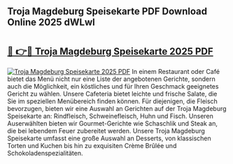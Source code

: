 ## Troja Magdeburg Speisekarte PDF Download Online 2025 dWLwl

# <h2><a href="http://gcak2g.nevu.top/?p=Troja+Magdeburg+Speisekarte">🔗 👉🔴 Troja Magdeburg Speisekarte 2025 PDF</a></h2>

[![Troja Magdeburg Speisekarte 2025 PDF](https://i.imgur.com/dBaPXMq.png)](http://gcak2g.nevu.top/?p=Troja+Magdeburg+Speisekarte)
In einem Restaurant oder Café bietet das Menü nicht nur eine Liste der angebotenen Gerichte, sondern auch die Möglichkeit, ein köstliches und für Ihren Geschmack geeignetes Gericht zu wählen. Unsere Cafeteria bietet leichte und frische Salate, die Sie im speziellen Menübereich finden können. Für diejenigen, die Fleisch bevorzugen, bieten wir eine Auswahl an Gerichten auf der Troja Magdeburg Speisekarte an: Rindfleisch, Schweinefleisch, Huhn und Fisch. Unseren Auserwählten bieten wir Gourmet-Gerichte wie Schaschlik und Steak an, die bei lebendem Feuer zubereitet werden. Unsere Troja Magdeburg Speisekarte umfasst eine große Auswahl an Desserts, von klassischen Torten und Kuchen bis hin zu exquisiten Crème Brûlée und Schokoladenspezialitäten.
